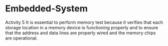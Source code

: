 # Embedded-System
Activity 5
It is essential to perform memory test because it verifies that each storage location in a memory device is functioning properly and to ensure that the address and data lines are properly wired and the memory chips are operational.
